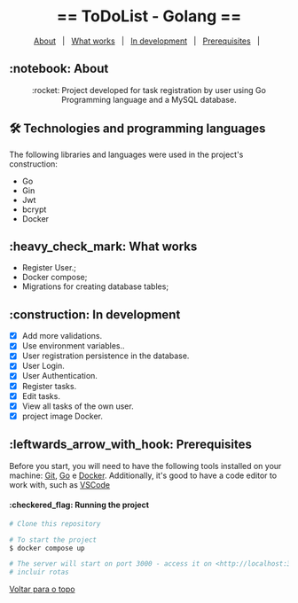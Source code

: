 <h1 align="center" id="top">== ToDoList - Golang ==</h1>

<p align="center">
  <a href="#sobre">About</a> &#xa0; | &#xa0; 
  <a href="#funciona">What works</a> &#xa0; | &#xa0;
  <a href="#pendente">In development</a> &#xa0; | &#xa0;
  <a href="#pendente">Prerequisites</a> &#xa0; | &#xa0;
</p>

<h2 id="sobre">:notebook: About </h2>

<p align="center">:rocket: Project developed for task registration by user using Go Programming language and a MySQL database.</p>

<h2 id="tecnologias"> 🛠 Technologies and programming languages </h2>

The following libraries and languages were used in the project's construction:

* Go
* Gin
* Jwt
* bcrypt
* Docker

<h2 id="funciona">:heavy_check_mark: What works</h2>

* Register User.;</br>
* Docker compose;</br>
* Migrations for creating database tables;</br>

 
<h2 id="pendente">:construction: In development</h2>

- [x] Add more validations.
- [x] Use environment variables..
- [x] User registration persistence in the database.
- [x] User Login.
- [x] User Authentication.
- [x] Register tasks.
- [x] Edit tasks.
- [x] View all tasks of the own user.
- [x] project image Docker.

<h2 id="requisitos">:leftwards_arrow_with_hook: Prerequisites</h2>

Before you start, you will need to have the following tools installed on your machine:
[Git](https://git-scm.com), [Go](https://go.dev/doc/install) e [Docker](https://docs.docker.com/get-docker/). 
Additionally, it's good to have a code editor to work with, such as [VSCode](https://code.visualstudio.com/)

<h4>:checkered_flag: Running the project </h4>

```bash
# Clone this repository

# To start the project
$ docker compose up

# The server will start on port 3000 - access it on <http://localhost:3000>
# incluir rotas
```


<a href="#top">Voltar para o topo</a>
